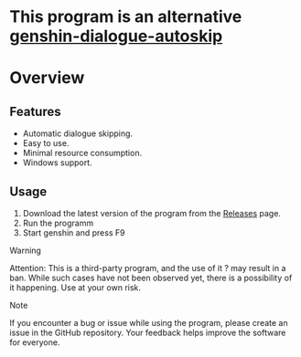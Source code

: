 # This program is an alternative [genshin-dialogue-autoskip](https://github.com/1hubert/genshin-dialogue-autoskip)

# Overview

## Features

- Automatic dialogue skipping.
- Easy to use.
- Minimal resource consumption.
- Windows support.

## Usage

1. Download the latest version of the program from the [Releases](https://github.com/Toveal/genshin-auto-skipper/releases) page.
2. Run the programm
3. Start genshin and press F9

> [!WARNING]  
> Attention: This is a third-party program, and the use of it ? may result in a ban. While such cases have not been observed yet, there is a possibility of it happening. Use at your own risk.

> [!NOTE]  
> If you encounter a bug or issue while using the program, please create an issue in the GitHub repository. Your feedback helps improve the software for everyone.
